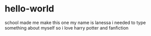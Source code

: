 # hello-world
school made me make this one
my name is lanessa i  needed to type something about myself so i love harry potter and fanfiction
